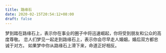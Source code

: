 ```yaml
---
title: 路缘石
date: 2020-02-15T20:54:12+08:00
draft: false
---
```


梦到踏在路缘石上，表示你在事业的圈子中将迅速崛起，你将受到朋友和公众的高度尊敬。
恋人们梦见一起走到路缘石上，表示你会尽早走人婚姻，婚后双方都忠诚于对方。
如果梦中你从路缘石上滑下来，命道正好相反。
